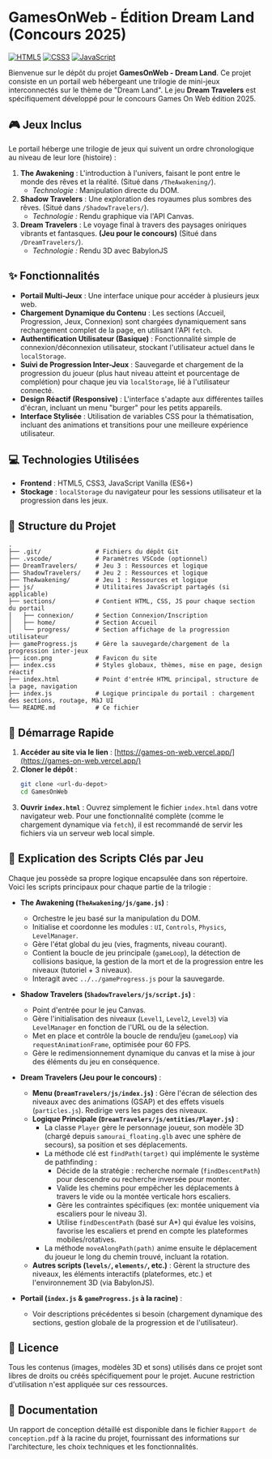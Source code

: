 # GamesOnWeb - Édition Dream Land (Concours 2025)

[![HTML5](https://img.shields.io/badge/HTML5-E34F26?style=for-the-badge&logo=html5&logoColor=white)](https://developer.mozilla.org/fr/docs/Web/Guide/HTML/HTML5)
[![CSS3](https://img.shields.io/badge/CSS3-1572B6?style=for-the-badge&logo=css3&logoColor=white)](https://developer.mozilla.org/fr/docs/Web/CSS)
[![JavaScript](https://img.shields.io/badge/JavaScript-F7DF1E?style=for-the-badge&logo=javascript&logoColor=black)](https://developer.mozilla.org/fr/docs/Web/JavaScript)

Bienvenue sur le dépôt du projet **GamesOnWeb - Dream Land**. Ce projet consiste en un portail web hébergeant une trilogie de mini-jeux interconnectés sur le thème de "Dream Land". Le jeu **Dream Travelers** est spécifiquement développé pour le concours Games On Web édition 2025.

## 🎮 Jeux Inclus

Le portail héberge une trilogie de jeux qui suivent un ordre chronologique au niveau de leur lore (histoire) :

1.  **The Awakening** : L'introduction à l'univers, faisant le pont entre le monde des rêves et la réalité. (Situé dans `/TheAwakening/`).
    *   *Technologie :* Manipulation directe du DOM.
2.  **Shadow Travelers** : Une exploration des royaumes plus sombres des rêves. (Situé dans `/ShadowTravelers/`).
    *   *Technologie :* Rendu graphique via l'API Canvas.
3.  **Dream Travelers** : Le voyage final à travers des paysages oniriques vibrants et fantasques. **(Jeu pour le concours)** (Situé dans `/DreamTravelers/`).
    *   *Technologie :* Rendu 3D avec BabylonJS

## ✨ Fonctionnalités

*   **Portail Multi-Jeux** : Une interface unique pour accéder à plusieurs jeux web.
*   **Chargement Dynamique du Contenu** : Les sections (Accueil, Progression, Jeux, Connexion) sont chargées dynamiquement sans rechargement complet de la page, en utilisant l'API `fetch`.
*   **Authentification Utilisateur (Basique)** : Fonctionnalité simple de connexion/déconnexion utilisateur, stockant l'utilisateur actuel dans le `localStorage`.
*   **Suivi de Progression Inter-Jeux** : Sauvegarde et chargement de la progression du joueur (plus haut niveau atteint et pourcentage de complétion) pour chaque jeu via `localStorage`, lié à l'utilisateur connecté.
*   **Design Réactif (Responsive)** : L'interface s'adapte aux différentes tailles d'écran, incluant un menu "burger" pour les petits appareils.
*   **Interface Stylisée** : Utilisation de variables CSS pour la thématisation, incluant des animations et transitions pour une meilleure expérience utilisateur.

## 💻 Technologies Utilisées

*   **Frontend** : HTML5, CSS3, JavaScript Vanilla (ES6+)
*   **Stockage** : `localStorage` du navigateur pour les sessions utilisateur et la progression dans les jeux.

## 📁 Structure du Projet

```
.
├── .git/               # Fichiers du dépôt Git
├── .vscode/            # Paramètres VSCode (optionnel)
├── DreamTravelers/     # Jeu 3 : Ressources et logique
├── ShadowTravelers/    # Jeu 2 : Ressources et logique
├── TheAwakening/       # Jeu 1 : Ressources et logique
├── js/                 # Utilitaires JavaScript partagés (si applicable)
├── sections/           # Contient HTML, CSS, JS pour chaque section du portail
│   ├── connexion/      # Section Connexion/Inscription
│   ├── home/           # Section Accueil
│   └── progress/       # Section affichage de la progression utilisateur
├── gameProgress.js     # Gère la sauvegarde/chargement de la progression inter-jeux
├── icon.png            # Favicon du site
├── index.css           # Styles globaux, thèmes, mise en page, design réactif
├── index.html          # Point d'entrée HTML principal, structure de la page, navigation
├── index.js            # Logique principale du portail : chargement des sections, routage, MàJ UI
└── README.md           # Ce fichier
```

## 🚀 Démarrage Rapide
1. **Accéder au site via le lien** :
   [https://games-on-web.vercel.app/](https://games-on-web.vercel.app/)
1.  **Cloner le dépôt** :
    ```bash
    git clone <url-du-depot>
    cd GamesOnWeb
    ```
2.  **Ouvrir `index.html`** :
    Ouvrez simplement le fichier `index.html` dans votre navigateur web. Pour une fonctionnalité complète (comme le chargement dynamique via `fetch`), il est recommandé de servir les fichiers via un serveur web local simple.

## 🔧 Explication des Scripts Clés par Jeu

Chaque jeu possède sa propre logique encapsulée dans son répertoire. Voici les scripts principaux pour chaque partie de la trilogie :

*   **The Awakening (`TheAwakening/js/game.js`)** :
    *   Orchestre le jeu basé sur la manipulation du DOM.
    *   Initialise et coordonne les modules : `UI`, `Controls`, `Physics`, `LevelManager`.
    *   Gère l'état global du jeu (vies, fragments, niveau courant).
    *   Contient la boucle de jeu principale (`gameLoop`), la détection de collisions basique, la gestion de la mort et de la progression entre les niveaux (tutoriel + 3 niveaux).
    *   Interagit avec `../../gameProgress.js` pour la sauvegarde.

*   **Shadow Travelers (`ShadowTravelers/js/script.js`)** :
    *   Point d'entrée pour le jeu Canvas.
    *   Gère l'initialisation des niveaux (`Level1`, `Level2`, `Level3`) via `LevelManager` en fonction de l'URL ou de la sélection.
    *   Met en place et contrôle la boucle de rendu/jeu (`gameLoop`) via `requestAnimationFrame`, optimisée pour 60 FPS.
    *   Gère le redimensionnement dynamique du canvas et la mise à jour des éléments du jeu en conséquence.

*   **Dream Travelers (Jeu pour le concours)** :
    *   **Menu (`DreamTravelers/js/index.js`)** : Gère l'écran de sélection des niveaux avec des animations (GSAP) et des effets visuels (`particles.js`). Redirige vers les pages des niveaux.
    *   **Logique Principale (`DreamTravelers/js/entities/Player.js`)** :
        *   La classe `Player` gère le personnage joueur, son modèle 3D (chargé depuis `samourai_floating.glb` avec une sphère de secours), sa position et ses déplacements.
        *   La méthode clé est `findPath(target)` qui implémente le système de pathfinding :
            *   Décide de la stratégie : recherche normale (`findDescentPath`) pour descendre ou recherche inversée pour monter.
            *   Valide les chemins pour empêcher les déplacements à travers le vide ou la montée verticale hors escaliers.
            *   Gère les contraintes spécifiques (ex: montée uniquement via escaliers pour le niveau 3).
            *   Utilise `findDescentPath` (basé sur A*) qui évalue les voisins, favorise les escaliers et prend en compte les plateformes mobiles/rotatives.
        *   La méthode `moveAlongPath(path)` anime ensuite le déplacement du joueur le long du chemin trouvé, incluant la rotation.
    *   **Autres scripts (`levels/`, `elements/`, etc.)** : Gèrent la structure des niveaux, les éléments interactifs (plateformes, etc.) et l'environnement 3D (via BabylonJS).

*   **Portail (`index.js` & `gameProgress.js` à la racine)** :
    *   Voir descriptions précédentes si besoin (chargement dynamique des sections, gestion globale de la progression et de l'utilisateur).

## 📄 Licence

Tous les contenus (images, modèles 3D et sons) utilisés dans ce projet sont libres de droits ou créés spécifiquement pour le projet. Aucune restriction d'utilisation n'est appliquée sur ces ressources.

## 📄 Documentation

Un rapport de conception détaillé est disponible dans le fichier `Rapport de conception.pdf` à la racine du projet, fournissant des informations sur l'architecture, les choix techniques et les fonctionnalités.
